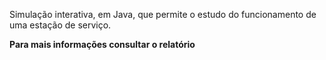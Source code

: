 
Simulação interativa, em Java, que permite o estudo do funcionamento de uma estação de serviço. 

**Para mais informações consultar o relatório**

